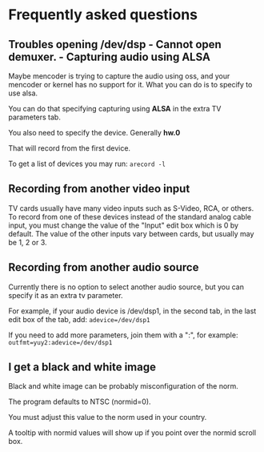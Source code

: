 # Frequently asked questions #



## Troubles opening /dev/dsp - Cannot open demuxer. - Capturing audio using ALSA ##

Maybe mencoder is trying to capture the audio using oss, and your mencoder or kernel has no support for it. What you can do is to specify to use alsa.

You can do that specifying capturing using **ALSA** in the extra TV parameters tab.

You also need to specify the device. Generally **hw.0**

That will record from the first device.

To get a list of devices you may run:
`arecord -l`

## Recording from another video input ##

TV cards usually have many video inputs such as S-Video, RCA, or others. To record from one of these devices instead of the standard analog cable input, you must change the value of the "Input" edit box which is 0 by default. The value of the other inputs vary between cards, but usually may be 1, 2 or 3.

## Recording from another audio source ##

Currently there is no option to select another audio source, but you can specify it as an extra tv parameter.

For example, if your audio device is /dev/dsp1, in the second tab, in the last edit box of the tab, add:
`adevice=/dev/dsp1`


If you need to add more parameters, join them with a ":", for example:
`outfmt=yuy2:adevice=/dev/dsp1`



## I get a black and white image ##

Black and white image can be probably misconfiguration of the norm.

The program defaults to NTSC (normid=0).

You must adjust this value to the norm used in your country.

A tooltip with normid values will show up if you point over the normid scroll box.